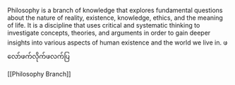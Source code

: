 Philosophy is a branch of knowledge that explores fundamental questions about the nature of reality, existence, knowledge, ethics, and the meaning of life. It is a discipline that uses critical and systematic thinking to investigate concepts, theories, and arguments in order to gain deeper insights into various aspects of human existence and the world we live in. ဖလော်ဖက်လိုက်ဖလက်ပြ

[[Philosophy Branch]]
